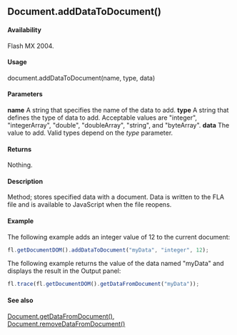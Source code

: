 ## Document.addDataToDocument()

#### Availability

Flash MX 2004.

#### Usage

document.addDataToDocument(name, type, data)

#### Parameters

**name** A string that specifies the name of the data to add.
**type** A string that defines the type of data to add. Acceptable values are "integer", "integerArray", "double", "doubleArray", "string", and "byteArray".
**data** The value to add. Valid types depend on the *type* parameter.

#### Returns

Nothing.

#### Description

Method; stores specified data with a document. Data is written to the FLA file and is available to JavaScript when the file reopens.

#### Example

The following example adds an integer value of 12 to the current document:

```javascript
fl.getDocumentDOM().addDataToDocument("myData", "integer", 12);
```

The following example returns the value of the data named "myData" and displays the result in the Output panel:

```javascript
fl.trace(fl.getDocumentDOM().getDataFromDocument("myData"));
```

#### See also

[Document.getDataFromDocument()](../Document_object/Document76.md), [Document.removeDataFromDocument()](../Document_object/Document250.md)
